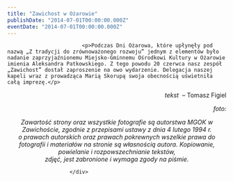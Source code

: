 ```yaml
---
title: "Zawichost w Ożarowie"
publishDate: "2014-07-01T00:00:00.000Z"
eventDate: "2014-07-01T00:00:00.000Z"
---
```


<div class="entry-content">
							
							<p>Podczas Dni Ożarowa, które upłynęły pod nazwą „Z tradycji do zrównoważonego rozwoju” jednym z elementów było nadanie zaprzyjaźnionemu Miejsko-Gminnemu Ośrodkowi Kultury w Ożarowie imienia Aleksandra Patkowskiego. Z tego powodu 20 czerwca nasz zespół „Zawichost” dostał zaproszenie na owo wydarzenie. Delegacja naszej kapeli wraz z prowadząca Marią Skorupą swoja obecnością uświetniła całą imprezę.</p>
<p style="text-align: right;"><em>tekst &nbsp;– </em>Tomasz Figiel</p>
<p style="text-align: right;"><em>foto:</em></p>
<p style="text-align: center;"><em>Zawartość strony oraz wszystkie fotografie są autorstwa MGOK w Zawichoście, zgodnie z przepisami ustawy z dnia 4 lutego 1994 r.<br>
o prawach autorskich oraz prawach pokrewnych wszelkie prawa do fotografii i materiałów na stronie są własnością autora. Kopiowanie, powielanie i rozpowszechnianie tekstów,<br>
zdjęć, jest zabronione i wymaga zgody na piśmie.</em></p>
						
						</div>
